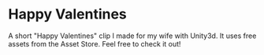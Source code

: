 # Happy Valentines
A short "Happy Valentines" clip I made for my wife with Unity3d.
It uses free assets from the Asset Store. Feel free to check it out!
